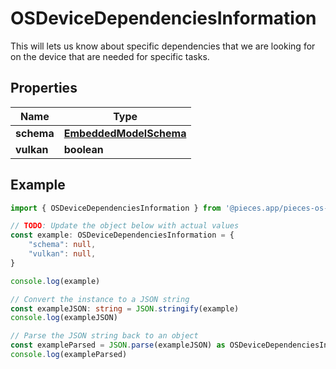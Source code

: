 
# OSDeviceDependenciesInformation

This will lets us know about specific dependencies that we are looking for on the device that are needed for specific tasks.

## Properties

Name | Type
------------ | -------------
**schema** | [**EmbeddedModelSchema**](EmbeddedModelSchema)
**vulkan** | **boolean**

## Example

```typescript
import { OSDeviceDependenciesInformation } from '@pieces.app/pieces-os-client'

// TODO: Update the object below with actual values
const example: OSDeviceDependenciesInformation = {
    "schema": null,
    "vulkan": null,
}

console.log(example)

// Convert the instance to a JSON string
const exampleJSON: string = JSON.stringify(example)
console.log(exampleJSON)

// Parse the JSON string back to an object
const exampleParsed = JSON.parse(exampleJSON) as OSDeviceDependenciesInformation
console.log(exampleParsed)
```


